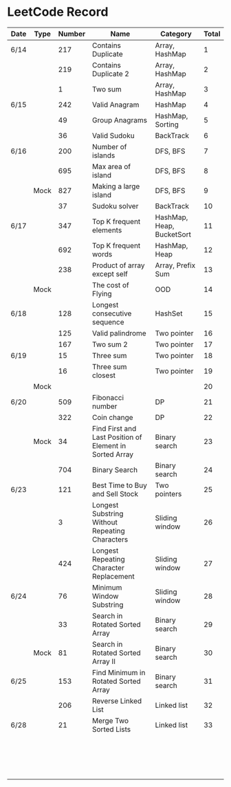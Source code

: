 # LeetCode Record
| Date | Type | Number | Name                                                    | Category                  | Total |
| ---- | ---- | ------ | ------------------------------------------------------- | ------------------------- | ----- |
| 6/14 |      | 217    | Contains Duplicate                                      | Array, HashMap            | 1     |
|      |      | 219    | Contains Duplicate 2                                    | Array, HashMap            | 2     |
|      |      | 1      | Two sum                                                 | Array, HashMap            | 3     |
| 6/15 |      | 242    | Valid Anagram                                           | HashMap                   | 4     |
|      |      | 49     | Group Anagrams                                          | HashMap, Sorting          | 5     |
|      |      | 36     | Valid Sudoku                                            | BackTrack                 | 6     |
| 6/16 |      | 200    | Number of islands                                       | DFS, BFS                  | 7     |
|      |      | 695    | Max area of island                                      | DFS, BFS                  | 8     |
|      | Mock | 827    | Making a large island                                   | DFS, BFS                  | 9     |
|      |      | 37     | Sudoku solver                                           | BackTrack                 | 10    |
| 6/17 |      | 347    | Top K frequent elements                                 | HashMap, Heap, BucketSort | 11    |
|      |      | 692    | Top K frequent words                                    | HashMap, Heap             | 12    |
|      |      | 238    | Product of array except self                            | Array, Prefix Sum         | 13    |
|      | Mock |        | The cost of Flying                                      | OOD                       | 14    |
| 6/18 |      | 128    | Longest consecutive sequence                            | HashSet                   | 15    |
|      |      | 125    | Valid palindrome                                        | Two pointer               | 16    |
|      |      | 167    | Two sum 2                                               | Two pointer               | 17    |
| 6/19 |      | 15     | Three sum                                               | Two pointer               | 18    |
|      |      | 16     | Three sum closest                                       | Two pointer               | 19    |
|      | Mock |        |                                                         |                           | 20    |
| 6/20 |      | 509    | Fibonacci number                                        | DP                        | 21    |
|      |      | 322    | Coin change                                             | DP                        | 22    |
|      | Mock | 34     | Find First and Last Position of Element in Sorted Array | Binary search             | 23    |
|      |      | 704    | Binary Search                                           | Binary search             | 24    |
| 6/23 |      | 121    | Best Time to Buy and Sell Stock                         | Two pointers              | 25    |
|      |      | 3      | Longest Substring Without Repeating Characters          | Sliding window            | 26    |
|      |      | 424    | Longest Repeating Character Replacement                 | Sliding window            | 27    |
| 6/24 |      | 76     | Minimum Window Substring                                | Sliding window            | 28    |
|      |      | 33     | Search in Rotated Sorted Array                          | Binary search             | 29    |
|      | Mock | 81     | Search in Rotated Sorted Array II                       | Binary search             | 30    |
| 6/25 |      | 153    | Find Minimum in Rotated Sorted Array                    | Binary search             | 31    |
|      |      | 206    | Reverse Linked List                                     | Linked list               | 32    |
| 6/28 |      | 21     | Merge Two Sorted Lists                                  | Linked list               | 33    |
|      |      |        |                                                         |                           |       |
|      |      |        |                                                         |                           |       |
|      |      |        |                                                         |                           |       |
|      |      |        |                                                         |                           |       |
|      |      |        |                                                         |                           |       |
|      |      |        |                                                         |                           |       |
|      |      |        |                                                         |                           |       |
|      |      |        |                                                         |                           |       |
|      |      |        |                                                         |                           |       |
|      |      |        |                                                         |                           |       |
|      |      |        |                                                         |                           |       |
|      |      |        |                                                         |                           |       |
|      |      |        |                                                         |                           |       |
|      |      |        |                                                         |                           |       |
|      |      |        |                                                         |                           |       |
|      |      |        |                                                         |                           |       |
|      |      |        |                                                         |                           |       |

